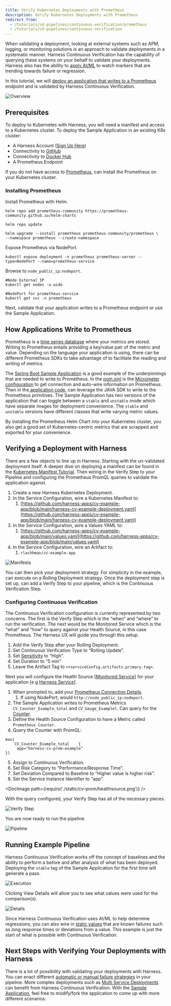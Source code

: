 ```yaml
---
title: Verify Kubernetes Deployments with Prometheus
description: Verify Kubernetes Deployments with Prometheus
redirect_from:
  - /tutorials/cd-pipelines/continuous-verification/prometheus
  - /tutorials/cd-pipelines/continuous-verification
---
```


<CTABanner
  buttonText="Learn More"
  title="Continue your learning journey."
  tagline="Take a Continuous Delivery & GitOps Certification today!"
  link="/university/continuous-delivery"
  closable={true}
  target="_self"
/>

When validating a deployment, looking at external systems such as APM, logging, or monitoring solutions is an approach to validate deployments in a systematic manner. Harness Continuous Verification has the capability of querying these systems on your behalf to validate your deployments. Harness also has the ability to [apply AI/ML](/docs/continuous-delivery/verify/cv-concepts/machine-learning) to watch markers that are trending towards failure or regression.

In this tutorial, we will [deploy an application that writes to a Prometheus](https://github.com/harness-apps/cv-example-app) endpoint and is validated by Harness Continuous Verification.

![Overview](./static/cv-prom/cv-overview.png)

## Prerequisites

To deploy to Kubernetes with Harness, you will need a manifest and access to a Kubernetes cluster. To deploy the Sample Application in an existing K8s cluster:

- A Harness Account ([Sign Up Here](https://app.harness.io/auth/#/signup/?module=cd&?utm_source=website&utm_medium=harness-developer-hub&utm_campaign=cd-plg&utm_content=get-started))
- Connectivity to [GitHub](/docs/platform/connectors/code-repositories/ref-source-repo-provider/git-hub-connector-settings-reference)
- Connectivity to [Docker Hub](/docs/platform/connectors/artifact-repositories/connect-to-harness-container-image-registry-using-docker-connector/)
- A Prometheus Endpoint

If you do not have access to [Prometheus](https://prometheus.io/), can install the Prometheus on your Kubernetes cluster.

### Installing Prometheus

Install Prometheus with Helm.

```
helm repo add prometheus-community https://prometheus-community.github.io/helm-charts

helm repo update

helm upgrade --install prometheus prometheus-community/prometheus \
--namespace prometheus --create-namespace
```

Expose Prometheus via NodePort.

```
kubectl expose deployment -n prometheus prometheus-server --type=NodePort --name=prometheus-service
```

Browse to `node_public_ip:nodeport`.

```
#Node External IP
kubectl get nodes -o wide

#NodePort for prometheus-service
kubectl get svc -n prometheus
```

Next, validate that your application writes to a Prometheus endpoint or use the Sample Application.

## How Applications Write to Prometheus

Prometheus is a [time series database](https://prometheus.io/docs/concepts/data_model/) where your metrics are stored. Writing to Prometheus entails providing a key/value pair of the metric and value. Depending on the language your application is using, there can be different Prometheus SDKs to take advantage of to facilitate the reading and writing of metrics.

The [Spring Boot Sample Application](https://github.com/harness-apps/cv-example-app) is a good example of the underpinnings that are needed to write to Prometheus. In the [pom.xml](https://github.com/harness-apps/cv-example-app/blob/main/pom.xml) is the [Micrometer configuration](https://docs.micrometer.io/micrometer/reference/implementations/prometheus.html) to get connection and auto-wire information on Prometheus. Then in the[ application code](https://github.com/harness-apps/cv-example-app/blob/main/src/main/java/io/harness/cv/example/app/GenerateStableMetrics.java), can leverage the JAVA SDK to write to the Prometheus primitives. The Sample Application has two versions of the application that can toggle between a `stable` and `unstable` mode which have separate images for deployment convenience. The `stable` and `unstable` versions have different classes that write varying metric values.

By installing the Prometheus Helm Chart into your Kubernetes cluster, you also get a good set of Kubernetes-centric metrics that are scrapped and exported for your convenience.

## Verifying a Deployment with Harness

There are a few objects to line up in Harness. Starting with the un-validated deployment itself. A deeper dive on deploying a manifest can be found in the [Kubernetes Manifest Tutorial](/docs/continuous-delivery/get-started/cd-tutorials/manifest). Then wiring in the Verify Step to your Pipeline and configuring the Prometheus PromQL queries to validate the application against.

1. Create a new Harness Kubernetes Deployment.
2. In the Service Configuration, wire a Kubernetes Manifest to:
   1. [https://github.com/harness-apps/cv-example-app/blob/main/harness-cv-example-deployment.yaml](https://github.com/harness-apps/cv-example-app/blob/main/harness-cv-example-deployment.yaml)
3. In the Service Configuration, wire a Values YAML to:
   1. [https://github.com/harness-apps/cv-example-app/blob/main/values.yaml](https://github.com/harness-apps/cv-example-app/blob/main/values.yaml)
4. In the Service Configuration, wire an Artifact to:
   1. `rlachhman/cv-example-app`

![Manifests](./static/cv-prom/manifests.png)

You can then pick your deployment strategy. For simplicity in the example, can execute on a Rolling Deployment strategy. Once the deployment step is set up, can add a Verify Step to your pipeline, which is the Continuous Verification Step.

### Configuring Continuous Verification

The Continuous Verification configuration is currently represented by two concerns. The first is the Verify Step which is the “when” and “where” to run the verification. The next would be the Monitored Service which is the “what” and “how” to query against your Health Source, in this case Prometheus. The Harness UX will guide you through this setup.

1. Add the Verify Step after your Rolling Deployment.
2. Set Continuous Verification Type to “Rolling Update”.
3. Set [Sensitivity](/docs/continuous-delivery/verify/cv-concepts/machine-learning#sensitivity) to “High”.
4. Set Duration to “5 min”
5. Leave the Artifact Tag to `<+serviceConfig.artifacts.primary.tag>`.

Next you will configure the Health Source [[Monitored Service](/docs/service-reliability-management/monitored-service/create-monitored-service/)] for your application [e.g [Harness Service](/docs/get-started/key-concepts#services)].

1. When prompted to, add your [Prometheus Connection Details](/docs/platform/connectors/monitoring-and-logging-systems/connect-to-monitoring-and-logging-systems#step-add-prometheus).
   1. If using NodePort, would `http://node_public_ip:nodeport`.
2. The Sample Application writes to Prometheus Metrics `CV_Counter_Example_total` and `CV_Gauge_Examplel`. Can query for the [Counter](https://prometheus.io/docs/concepts/metric_types/#counter).
3. Define the Health Source Configuration to have a Metric called `Prometheus Counter`.
4. Query the Counter with PromQL:

```
max(
    CV_Counter_Example_total    {
   	 app="harness-cv-prom-example"
})
```

5. Assign to Continuous Verification.
6. Set Risk Category to “Performance/Response Time”.
7. Set Deviation Compared to Baseline to “Higher value is higher risk”.
8. Set the Service Instance Identifier to “app”.

<DocImage path={require('./static/cv-prom/healthsource.png')} />

With the query configured, your Verify Step has all of the necessary pieces.

![Verify Step](./static/cv-prom/verifystep.png)

You are now ready to run the pipeline.

![Pipeline](./static/cv-prom/pipeline.png)

## Running Example Pipeline

Harness Continuous Verification works off the concept of baselines and the ability to perform a before and after analysis of what has been deployed. Deploying the `stable` tag of the Sample Application for the first time will generate a pass.

![Execution](./static/cv-prom/execution.png)

Clicking View Details will allow you to see what values were used for the comparison(s).

![Details](./static/cv-prom/details.png)

Since Harness Continuous Verification uses AI/ML to help determine regressions, you can also wire in [static values](/docs/continuous-delivery/verify/cv-concepts/machine-learning/#plain-threshold-based-verification) that are known failures such as long response times or deviations from a value. This example is just the start of what is possible with Continuous Verification.

## Next Steps with Verifying Your Deployments with Harness

There is a lot of possibility with validating your deployments with Harness. You can enact different [automatic or manual failure strategies](/docs/platform/pipelines/failure-handling/define-a-failure-strategy-on-stages-and-steps) in your pipeline. More complex deployments such as [Multi Service Deployments](https://developer.harness.io/kb/continuous-delivery/articles/cv-multi-service) can benefit from Harness Continuous Verification. With the [Sample Application](https://github.com/harness-apps/cv-example-app#modifying-application), feel free to modify/fork the application to come up with more different scenarios.
